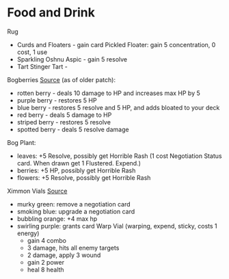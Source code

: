 
# Food and Drink


Rug
* Curds and Floaters - gain card Pickled Floater: gain 5 concentration, 0 cost, 1 use
* Sparkling Oshnu Aspic - gain 5 resolve
* Tart Stinger Tart - 


Bogberries [Source](https://forums.kleientertainment.com/forums/topic/114239-new-character-new-random-events-rooks-events-and-opportunities-list/) (as of older patch):
* rotten berry - deals 10 damage to HP and increases max HP by 5
* purple berry - restores 5 HP
* blue berry - restores 5 resolve and 5 HP, and adds bloated to your deck
* red berry - deals 5 damage to HP
* striped berry - restores 5 resolve
* spotted berry - deals 5 resolve damage

Bog Plant:
* leaves: +5 Resolve, possibly get Horrible Rash (1 cost Negotiation Status card. When drawn get 1 Flustered. Expend.)
* berries: +5 HP, possibly get Horrible Rash
* flowers: +5 Resolve, possibly get Horrible Rash

Ximmon Vials [Source](https://www.reddit.com/r/griftlands/comments/i7fdl1/ximmons_vial_experiments_spoilers_intendedsought/)
* murky green: remove a negotiation card
* smoking blue: upgrade a negotiation card
* bubbling orange: +4 max hp
* swirling purple: grants card Warp Vial (warping, expend, sticky, costs 1 energy)
    * gain 4 combo
    * 3 damage, hits all enemy targets
    * 2 damage, apply 3 wound
    * gain 2 power
    * heal 8 health
